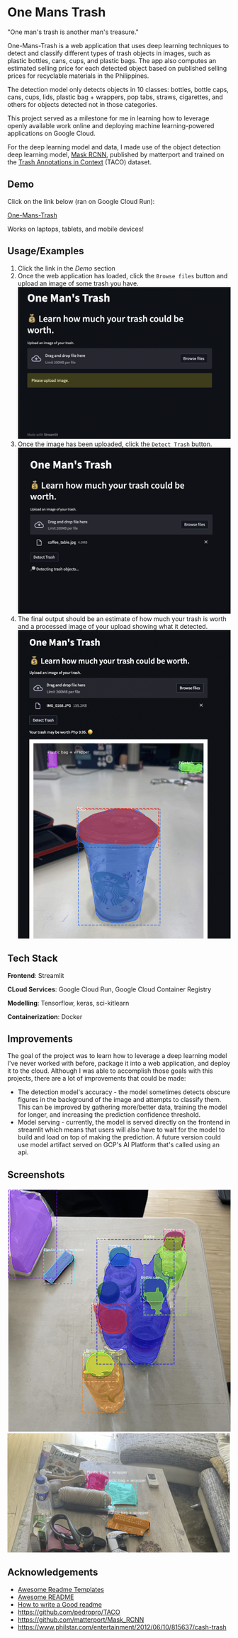 # One Mans Trash

"One man's trash is another man's treasure."

One-Mans-Trash is a web application that uses deep learning techniques to detect and classify different types of trash objects in images, such as plastic bottles, cans, cups, and plastic bags. The app also computes an estimated selling price for each detected object based on published selling prices for recyclable materials in the Philippines.

The detection model only detects objects in 10 classes: bottles, bottle caps, cans, cups, lids, plastic bag + wrappers, pop tabs, straws, cigarettes, and others for objects detected not in those categories.

This project served as a milestone for me in learning how to leverage openly available work online and deploying machine learning-powered applications on Google Cloud.

For the deep learning model and data, I made use of the object detection deep learning model, [Mask RCNN](https://github.com/matterport/Mask_RCNN), published by matterport and trained on the [Trash Annotations in Context](http://tacodataset.org/) (TACO) dataset.

## Demo

Click on the link below (ran on Google Cloud Run):

[One-Mans-Trash](https://tinyurl.com/one-mans-trash)

Works on laptops, tablets, and mobile devices!

## Usage/Examples

1. Click the link in the *Demo* section
2. Once the web application has loaded, click the `Browse files` button and upload an image of some trash you have.
![Web app home screen](screenshots/screenshot_1.png)
3. Once the image has been uploaded, click the `Detect Trash` button.
![Uploaded image and detection loading](screenshots/screenshot_2.png)
4. The final output should be an estimate of how much your trash is worth and a processed image of your upload showing what it detected.
![Final output](screenshots/screenshot_3.png)

## Tech Stack
**Frontend**: Streamlit

**CLoud Services**: Google Cloud Run, Google Cloud Container Registry

**Modelling**: Tensorflow, keras, sci-kitlearn

**Containerization**: Docker

## Improvements

The goal of the project was to learn how to leverage a deep learning model I've never worked with before, package it into a web application, and deploy it to the cloud. Although I was able to accomplish those goals with this projects, there are a lot of improvements that could be made:

- The detection model's accuracy - the model sometimes detects obscure figures in the background of the image and attempts to classify them. This can be improved by gathering more/better data, training the model for longer, and increasing the prediction confidence threshold.
- Model serving - currently, the model is served directly on the frontend in streamlit which means that users will also have to wait for the model to build and load on top of making the prediction. A future version could use model artifact served on GCP's AI Platform that's called using an api.

## Screenshots
![Detected plastic bottles](screenshots/screenshot_4.png)
![Detected coffee table items](screenshots/screenshot_5.png)

## Acknowledgements

 - [Awesome Readme Templates](https://awesomeopensource.com/project/elangosundar/awesome-README-templates)
 - [Awesome README](https://github.com/matiassingers/awesome-readme)
 - [How to write a Good readme](https://bulldogjob.com/news/449-how-to-write-a-good-readme-for-your-github-project)
 - https://github.com/pedropro/TACO
 - https://github.com/matterport/Mask_RCNN
 - https://www.philstar.com/entertainment/2012/06/10/815637/cash-trash